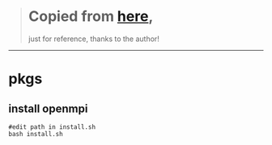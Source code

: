 > # Copied from [here](https://www.open-mpi.org/software/ompi/v4.1/),
> just for reference,
> thanks to the author!
*******************

# pkgs

## install openmpi

```
#edit path in install.sh
bash install.sh
```
